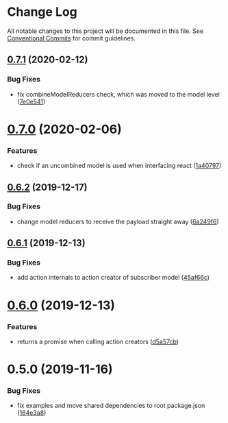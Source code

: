 # Change Log

All notable changes to this project will be documented in this file.
See [Conventional Commits](https://conventionalcommits.org) for commit guidelines.

## [0.7.1](https://github.com/kayak/redux-data-model/compare/v0.7.0...v0.7.1) (2020-02-12)


### Bug Fixes

* fix combineModelReducers check, which was moved to the model level ([7e0e541](https://github.com/kayak/redux-data-model/commit/7e0e541eacd373ed6cfa1bf3b1b987cc994bd496))





# [0.7.0](https://github.com/kayak/redux-data-model/compare/v0.6.2...v0.7.0) (2020-02-06)


### Features

* check if an uncombined model is used when interfacing react ([1a40797](https://github.com/kayak/redux-data-model/commit/1a40797fa6fa3df9f88015c34a3ec34dba186777))





## [0.6.2](https://github.com/kayak/redux-data-model/compare/v0.6.1...v0.6.2) (2019-12-17)


### Bug Fixes

* change model reducers to receive the payload straight away ([6a249f6](https://github.com/kayak/redux-data-model/commit/6a249f609907224e2c2a58ae44d76841039387bd))





## [0.6.1](https://github.com/kayak/redux-data-model/compare/v0.6.0...v0.6.1) (2019-12-13)


### Bug Fixes

* add action internals to action creator of subscriber model ([45af66c](https://github.com/kayak/redux-data-model/commit/45af66cd69a0e07691ebd7092a0be88825b9933b))





# [0.6.0](https://github.com/kayak/redux-data-model/compare/v0.5.0...v0.6.0) (2019-12-13)


### Features

* returns a promise when calling action creators ([d5a57cb](https://github.com/kayak/redux-data-model/commit/d5a57cb636c63e306c1850d755e8097e5f3af968))





# 0.5.0 (2019-11-16)


### Bug Fixes

* fix examples and move shared dependencies to root package.json ([164e3a8](https://github.com/kayak/redux-data-model/commit/164e3a865cacb2ed9c4af9bb9d2fa3415ac0e610))
